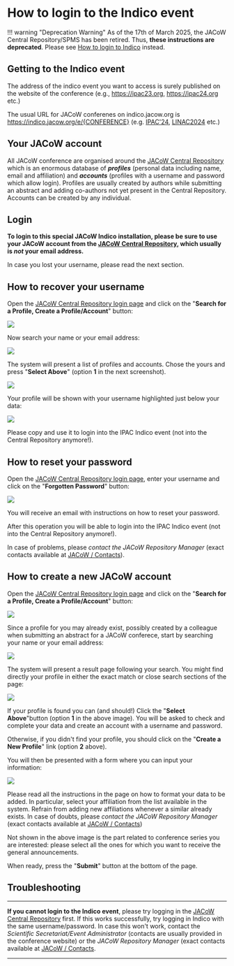 # How to login to the Indico event

!!! warning "Deprecation Warning"
    As of the 17th of March 2025, the JACoW Central Repository/SPMS has been retired. Thus, **these instructions are deprecated**.
    Please see [How to login to Indico](login.md) instead.

## Getting to the Indico event

The address of the indico event you want to access is surely published on the website of the conference (e.g., <https://ipac23.org>, <https://ipac24.org> etc.)

The usual URL for JACoW conferenes on indico.jacow.org is <https://indico.jacow.org/e/{CONFERENCE}> (e.g. [IPAC'24](https://indico.jacow.org/e/IPAC24), [LINAC2024](https://indico.jacow.org/e/LINAC24) etc.)

## Your JACoW account

All JACoW conference are organised around the [JACoW Central Repository](https://oraweb.cern.ch/pls/jacow/profile.html) which is an enormous database of **_profiles_** (personal data including name, email and affiliation) and **_accounts_** (profiles with a username and password which allow login). Profiles are usually created by authors while submitting an abstract and adding co-authors not yet present in the Central Repository. Accounts can be created by any individual.

## Login

**To login to this special JACoW Indico installation, please be sure to use your JACoW account from the [JACoW Central Repository](https://oraweb.cern.ch/pls/jacow/profile.html), which usually is _not_ your email address.**

In case you lost your username, please read the next section.

## How to recover your username

Open the [JACoW Central Repository login page](https://oraweb.cern.ch/pls/jacow/profile.html) and click on the "**Search for a Profile, Create a Profile/Account**" button:

![](img/NewProfile.png)

Now search your name or your email address:

![](img/SearchProfile.png)

The system will present a list of profiles and accounts. Chose the yours and press "**Select Above**" (option **1** in the next screenshot).

![](img/CreateNew.png)

Your profile will be shown with your username highlighted just below your data:

![](img/Username.png)

Please copy and use it to login into the IPAC Indico event (not into the Central Repository anymore!).

## How to reset your password

Open the [JACoW Central Repository login page](https://oraweb.cern.ch/pls/jacow/profile.html), enter your username and click on the "**Forgotten Password**" button:

![](img/ForgottenPwd.png)

You will receive an email with instructions on how to reset your password.

After this operation you will be able to login into the IPAC Indico event (not into the Central Repository anymore!).

In case of problems, please _contact the JACoW Repository Manager_ (exact contacts available at [JACoW / Contacts](https://www.jacow.org/Main/Contacts)).

## How to create a new JACoW account

Open the [JACoW Central Repository login page](https://oraweb.cern.ch/pls/jacow/profile.html) and click on the "**Search for a Profile, Create a Profile/Account**" button:

![](img/NewProfile.png)

Since a profile for you may already exist, possibly created by a colleague when submitting an abstract for a JACoW conferece, start by searching your name or your email address:

![](img/SearchProfile.png)

The system will present a result page following your search. You might find directly your profile in either the exact match or close search sections of the page:

![](img/CreateNew.png)

If your profile is found you can (and should!) Click the "**Select Above**"button (option **1** in the above image). You will be asked to check and complete your data and create an account with a username and password.

Otherwise, if you didn't find your profile, you should click on the "**Create a New Profile**" link (option **2** above).

You will then be presented with a form where you can input your information:

![](img/NewAccount.png)

Please read all the instructions in the page on how to format your data to be added. In particular, select your affiliation from the list available in the system. Refrain from adding new affiliations whenever a similar already exists. In case of doubts, please _contact the JACoW Repository Manager_ (exact contacts available at [JACoW / Contacts](https://www.jacow.org/Main/Contacts))

Not shown in the above image is the part related to conference series you are interested: please select all the ones for which you want to receive the general announcements.

When ready, press the "**Submit**" button at the bottom of the page.

## Troubleshooting

--------------------------------------------------------------------------------

**If you cannot login to the Indico event**, please try logging in the [JACoW Central Repository](https://oraweb.cern.ch/pls/jacow/profile.html) first. If this works successfully, try logging in Indico with the same username/password. In case this won't work, contact the _Scientific Secretariat/Event Administrator_ (contacts are usually provided in the conference website) or the _JACoW Repository Manager_ (exact contacts available at [JACoW / Contacts](https://www.jacow.org/Main/Contacts).

--------------------------------------------------------------------------------
